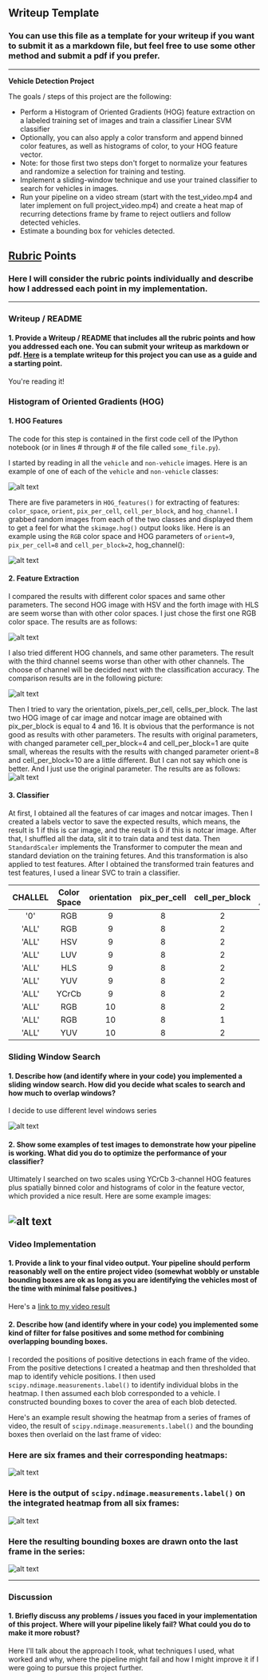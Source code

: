 ## Writeup Template
### You can use this file as a template for your writeup if you want to submit it as a markdown file, but feel free to use some other method and submit a pdf if you prefer.

---

**Vehicle Detection Project**

The goals / steps of this project are the following:

* Perform a Histogram of Oriented Gradients (HOG) feature extraction on a labeled training set of images and train a classifier Linear SVM classifier
* Optionally, you can also apply a color transform and append binned color features, as well as histograms of color, to your HOG feature vector. 
* Note: for those first two steps don't forget to normalize your features and randomize a selection for training and testing.
* Implement a sliding-window technique and use your trained classifier to search for vehicles in images.
* Run your pipeline on a video stream (start with the test_video.mp4 and later implement on full project_video.mp4) and create a heat map of recurring detections frame by frame to reject outliers and follow detected vehicles.
* Estimate a bounding box for vehicles detected.

[//]: # (Image References)
[image1]: ./output_images/car_notcar_example.jpg
[image2]: ./output_images/HOG_example.jpg
[image3]: ./output_images/Compare_Color.jpg
[image4]: ./output_images/Compare_Channel.jpg
[image5]: ./output_images/Compare_HOG.jpg
[image6]: ./examples/labels_map.png
[image7]: ./examples/output_bboxes.png
[video1]: ./project_video.mp4

## [Rubric](https://review.udacity.com/#!/rubrics/513/view) Points
### Here I will consider the rubric points individually and describe how I addressed each point in my implementation.  

---
### Writeup / README

#### 1. Provide a Writeup / README that includes all the rubric points and how you addressed each one.  You can submit your writeup as markdown or pdf.  [Here](https://github.com/udacity/CarND-Vehicle-Detection/blob/master/writeup_template.md) is a template writeup for this project you can use as a guide and a starting point.  

You're reading it!

### Histogram of Oriented Gradients (HOG)

#### 1. HOG Features

The code for this step is contained in the first code cell of the IPython notebook (or in lines # through # of the file called `some_file.py`).  

I started by reading in all the `vehicle` and `non-vehicle` images.  Here is an example of one of each of the `vehicle` and `non-vehicle` classes:

![alt text][image1]

There are five parameters in `HOG_features()` for extracting of features: `color_space`, `orient`, `pix_per_cell`,  `cell_per_block`, and `hog_channel`. I grabbed random images from each of the two classes and displayed them to get a feel for what the `skimage.hog()` output looks like. Here is an example using the `RGB` color space and HOG parameters of `orient=9`, `pix_per_cell=8` and `cell_per_block=2`, hog_channel():

![alt text][image2]

#### 2. Feature Extraction

I compared the results with different color spaces and same other parameters. The second HOG image with HSV and the forth image with HLS are seem worse than with other color spaces. I just chose the first one RGB color space. The results are as follows:

![alt text][image3]

I also tried different HOG channels, and same other parameters. The result with the third channel seems worse than other with other channels. The choose of channel will be decided next with the classification accuracy. The comparison results are in the following picture:

![alt text][image4]

Then I tried to vary the orientation, pixels_per_cell, cells_per_block. The last two HOG image of car image and notcar image are obtained with pix_per_block is equal to 4 and 16. It is obvious that the performance is not good as results with other parameters. The results with original parameters, with changed parameter cell_per_block=4 and cell_per_block=1 are quite small, whereas the results with the results with changed parameter orient=8 and cell_per_block=10 are a little different. But I can not say which one is better. And I just use the original parameter. The results are as follows:
![alt text][image5]


#### 3. Classifier

At first, I obtained all the features of car images and notcar images. Then I created a labels vector to save the expected results, which means, the result is 1 if this is car image, and the result is 0 if this is notcar image. After that, I shuffled all the data, slit it to train data and test data. Then `StandardScaler` implements the Transformer to computer the mean and standard deviation on the training fetures. And this transformation is also applied to test features. 
After I obtained the transformed train features and test features, I used a linear SVC to train a classifier. 

| CHALLEL        		|     Color Space    | orientation   |  pix_per_cell   | cell_per_block   |Training Accuracy	| Test Accuracy    |
|:-----------:|:-------------:|:-------------:|:-------------:|:-------------:|:-------------:|:-------------:|
| '0'     		|     RGB        					|9   | 8   |2  |0.988	| 0.919    |
| 'ALL'     		|     RGB        				|9   | 8   |2  |0.988 	| 0.921   |
| 'ALL'     		|     HSV      					|9   | 8   |2  | 0.970	| 0.894   |
| 'ALL'     		|     LUV      					|9   | 8   |2  | 0.990 	| 0.914 |
| 'ALL'     		|     HLS      					|9   | 8   |2  | 	0.968| 0.898 |
| 'ALL'     		|     YUV      					|9   | 8   |2  |0.990 	| 0.908   |
| 'ALL'     		|    YCrCb     					|9   | 8   |2  | 0.992	| 0.921  |
| 'ALL'     		|     RGB        					|10  | 8   |2  |	0.996| 0.914  |
| 'ALL'     		|     RGB        					|10   | 8   |1  | 	|  |
| 'ALL'     		|    YUV        					|10   | 8   |2  |0.996 	| 0.911   |



### Sliding Window Search

#### 1. Describe how (and identify where in your code) you implemented a sliding window search.  How did you decide what scales to search and how much to overlap windows?

I decide to use different level windows series

![alt text][image3]

#### 2. Show some examples of test images to demonstrate how your pipeline is working.  What did you do to optimize the performance of your classifier?

Ultimately I searched on two scales using YCrCb 3-channel HOG features plus spatially binned color and histograms of color in the feature vector, which provided a nice result.  Here are some example images:

![alt text][image4]
---

### Video Implementation

#### 1. Provide a link to your final video output.  Your pipeline should perform reasonably well on the entire project video (somewhat wobbly or unstable bounding boxes are ok as long as you are identifying the vehicles most of the time with minimal false positives.)
Here's a [link to my video result](./project_video.mp4)


#### 2. Describe how (and identify where in your code) you implemented some kind of filter for false positives and some method for combining overlapping bounding boxes.

I recorded the positions of positive detections in each frame of the video.  From the positive detections I created a heatmap and then thresholded that map to identify vehicle positions.  I then used `scipy.ndimage.measurements.label()` to identify individual blobs in the heatmap.  I then assumed each blob corresponded to a vehicle.  I constructed bounding boxes to cover the area of each blob detected.  

Here's an example result showing the heatmap from a series of frames of video, the result of `scipy.ndimage.measurements.label()` and the bounding boxes then overlaid on the last frame of video:

### Here are six frames and their corresponding heatmaps:

![alt text][image5]

### Here is the output of `scipy.ndimage.measurements.label()` on the integrated heatmap from all six frames:
![alt text][image6]

### Here the resulting bounding boxes are drawn onto the last frame in the series:
![alt text][image7]



---

### Discussion

#### 1. Briefly discuss any problems / issues you faced in your implementation of this project.  Where will your pipeline likely fail?  What could you do to make it more robust?

Here I'll talk about the approach I took, what techniques I used, what worked and why, where the pipeline might fail and how I might improve it if I were going to pursue this project further.  

